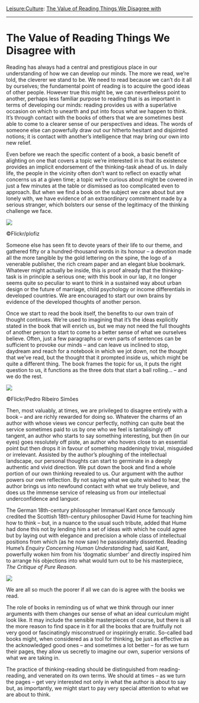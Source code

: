 [Leisure:](https://www.theschooloflife.com/thebookoflife/category/leisure/)[Culture](https://www.theschooloflife.com/thebookoflife/category/leisure/culture/): [The Value of Reading Things We Disagree with](https://www.theschooloflife.com/thebookoflife/the-value-of-reading-things-we-disagree-with/)

* * *

# The Value of Reading Things We Disagree with

Reading has always had a central and prestigious place in our understanding of how we can develop our minds. The more we read, we’re told, the cleverer we stand to be. We need to read because we can’t do it all by ourselves; the fundamental point of reading is to acquire the good ideas of other people. However true this might be, we can nevertheless point to another, perhaps less familiar purpose to reading that is as important in terms of developing our minds: reading provides us with a superlative occasion on which to unearth and put into focus what _we_ happen to think. It’s through contact with the books of others that we are sometimes best able to come to a clearer sense of our perspectives and ideas. The words of someone else can powerfully draw out our hitherto hesitant and disjointed notions; it is contact with another’s intelligence that may bring our own into new relief.

Even before we reach the specific content of a book, a basic benefit of alighting on one that covers a topic we’re interested in is that its existence provides an implicit endorsement of the thinking-task ahead of us. In daily life, the people in the vicinity often don’t want to reflect on exactly what concerns us at a given time; a topic we’re curious about might be covered in just a few minutes at the table or dismissed as too complicated even to approach. But when we find a book on the subject we care about but are lonely with, we have evidence of an extraordinary commitment made by a serious stranger, which bolsters our sense of the legitimacy of the thinking challenge we face.

 ![](https://www.theschooloflife.com/thebookoflife/wp-content/uploads/2018/11/16008505488_a36f75cab7_z.jpg)

©Flickr/plofiz

Someone else has seen fit to devote years of their life to our theme, and gathered fifty or a hundred-thousand words in its honour – a devotion made all the more tangible by the gold lettering on the spine, the logo of a venerable publisher, the rich cream paper and an elegant blue bookmark. Whatever might actually be inside, this is proof already that the thinking-task is in principle a serious one; with this book in our lap, it no longer seems quite so peculiar to want to think in a sustained way about urban design or the future of marriage, child psychology or income differentials in developed countries. We are encouraged to start our own brains by evidence of the developed thoughts of another person.

Once we start to read the book itself, the benefits to our own train of thought continues. We’re used to imagining that it’s the ideas explicitly stated in the book that will enrich us, but we may not need the full thoughts of another person to start to come to a better sense of what we ourselves believe. Often, just a few paragraphs or even parts of sentences can be sufficient to provoke our minds – and can leave us inclined to stop, daydream and reach for a notebook in which we jot down, not the thought that we’ve read, but the thought that it prompted inside us, which might be quite a different thing. The book frames the topic for us, it puts the right question to us, it functions as the three dots that start a ball rolling… – and we do the rest.

 ![](https://www.theschooloflife.com/thebookoflife/wp-content/uploads/2018/11/13016018003_6fb0b863d3_z.jpg)

©Flickr/Pedro Ribeiro Simões

Then, most valuably, at times, we are privileged to disagree entirely with a book – and are richly rewarded for doing so. Whatever the charms of an author with whose views we concur perfectly, nothing can quite beat the service sometimes paid to us by one who we feel is tantalisingly off tangent, an author who starts to say something interesting, but then (in our eyes) goes resolutely off piste, an author who hovers close to an essential point but then drops it in favour of something maddeningly trivial, misguided or irrelevant. Assisted by the author’s ploughing of the intellectual landscape, our personal thoughts can start to germinate in a deeply authentic and vivid direction. We put down the book and find a whole portion of our own thinking revealed to us. Our argument with the author powers our own reflection. By not saying what we quite wished to hear, the author brings us into newfound contact with what we truly believe, and does us the immense service of releasing us from our intellectual underconfidence and languor.

The German 18th-century philosopher Immanuel Kant once famously credited the Scottish 18th-century philosopher David Hume for teaching him how to think – but, in a nuance to the usual such tribute, added that Hume had done this not by lending him a set of ideas with which he could agree but by laying out with elegance and precision a whole class of intellectual positions from which (as he now saw) he passionately dissented. Reading Hume’s _Enquiry Concerning Human Understanding_ had, said Kant, powerfully woken him from his ‘dogmatic slumber’ and directly inspired him to arrange his objections into what would turn out to be his masterpiece, _The Critique of Pure Reason_.

![](https://www.theschooloflife.com/thebookoflife/wp-content/uploads/2018/11/690px-Kant_gemaelde_3.jpg)

We are all so much the poorer if all we can do is agree with the books we read.

The role of books in reminding us of what we think through our inner arguments with them changes our sense of what an ideal curriculum might look like. It may include the sensible masterpieces of course, but there is all the more reason to find space in it for all the books that are fruitfully not very good or fascinatingly misconstrued or inspiringly erratic. So-called bad books might, when considered as a tool for thinking, be just as effective as the acknowledged good ones – and sometimes a lot better – for as we turn their pages, they allow us secretly to imagine our own, superior versions of what we are taking in.

The practice of thinking-reading should be distinguished from reading-reading, and venerated on its own terms. We should at times – as we turn the pages – get very interested not only in what the author is about to say but, as importantly, we might start to pay very special attention to what we are about to think.
